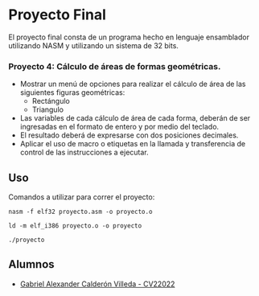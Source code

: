 
# Proyecto Final

El proyecto final consta de un programa hecho en lenguaje ensamblador utilizando NASM y utilizando un sistema de 32 bits.

### Proyecto 4: Cálculo de áreas de formas geométricas.
- Mostrar un menú de opciones para realizar el cálculo de área de las siguientes figuras geométricas:
    - Rectángulo
    - Triangulo
- Las variables de cada cálculo de área de cada forma, deberán de ser ingresadas en el formato de entero y por medio del teclado.
- El resultado deberá de expresarse con dos posiciones decimales.
- Aplicar el uso de macro o etiquetas en la llamada y transferencia de control de las instrucciones a ejecutar.


## Uso

Comandos a utilizar para correr el proyecto:

```terminal
nasm -f elf32 proyecto.asm -o proyecto.o
```
```terminal
ld -m elf_i386 proyecto.o -o proyecto
```
```terminal
./proyecto
```

## Alumnos

- [Gabriel Alexander Calderón Villeda - CV22022](https://github.com/ga-b0)

